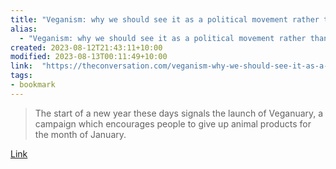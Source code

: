 ```yaml
---
title: "Veganism: why we should see it as a political movement rather than a dietary choice"
alias:
  - "Veganism: why we should see it as a political movement rather than a dietary choice"
created: 2023-08-12T21:43:11+10:00
modified: 2023-08-13T00:11:49+10:00
link:  "https://theconversation.com/veganism-why-we-should-see-it-as-a-political-movement-rather-than-a-dietary-choice-197318"
tags:
- bookmark
---
```


> The start of a new year these days signals the launch of Veganuary, a campaign which encourages people to give up animal products for the month of January.

[Link](https://theconversation.com/veganism-why-we-should-see-it-as-a-political-movement-rather-than-a-dietary-choice-197318)